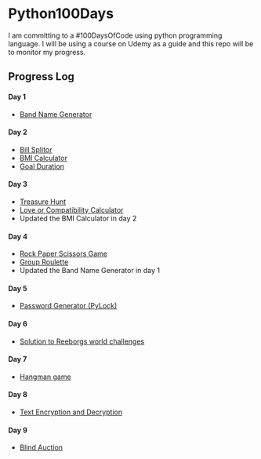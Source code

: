 # Python100Days
I am committing to a #100DaysOfCode using python programming language. I will be using a course on Udemy as a guide and this repo will be to monitor my progress.

## Progress Log

#### Day 1
- [Band Name Generator](https://github.com/A3AJAGBE/band-name-generator)
#### Day 2
- [Bill Splitor](https://github.com/A3AJAGBE/bill-splitor)
- [BMI Calculator](https://github.com/A3AJAGBE/bmi-calc)
- [Goal Duration](https://github.com/A3AJAGBE/goal-duration)
#### Day 3
- [Treasure Hunt](https://github.com/A3AJAGBE/treasure-hunt)
- [Love or Compatibility Calculator](https://github.com/A3AJAGBE/LoveCalc)
- Updated the BMI Calculator in day 2
#### Day 4
- [Rock Paper Scissors Game](https://github.com/A3AJAGBE/rock-paper-scissors-game)
- [Group Roulette](https://github.com/A3AJAGBE/GroupRoulette)
- Updated the Band Name Generator in day 1
#### Day 5
- [Password Generator (PyLock)](https://github.com/A3AJAGBE/password-generator)
#### Day 6
- [Solution to Reeborgs world challenges](https://github.com/A3AJAGBE/Reeborgs_World)
#### Day 7
- [Hangman game](https://github.com/A3AJAGBE/hangman)
#### Day 8
- [Text Encryption and Decryption](https://github.com/A3AJAGBE/text-encrypt-decrypt)
#### Day 9
- [Blind Auction](https://github.com/A3AJAGBE/blind-auction)
